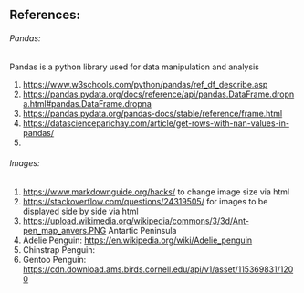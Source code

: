## References: 


###### Pandas:
Pandas is a python library used for data manipulation and analysis
1. https://www.w3schools.com/python/pandas/ref_df_describe.asp
2. https://pandas.pydata.org/docs/reference/api/pandas.DataFrame.dropna.html#pandas.DataFrame.dropna
3. https://pandas.pydata.org/pandas-docs/stable/reference/frame.html
4. https://datascienceparichay.com/article/get-rows-with-nan-values-in-pandas/
5. 
    

###### Images:
1. https://www.markdownguide.org/hacks/ to change image size via html 
2. https://stackoverflow.com/questions/24319505/ for images to be displayed side by side via html
3. https://upload.wikimedia.org/wikipedia/commons/3/3d/Ant-pen_map_anvers.PNG Antartic Peninsula
4. Adelie Penguin: https://en.wikipedia.org/wiki/Adelie_penguin
5. Chinstrap Penguin: 
6. Gentoo Penguin: https://cdn.download.ams.birds.cornell.edu/api/v1/asset/115369831/1200
